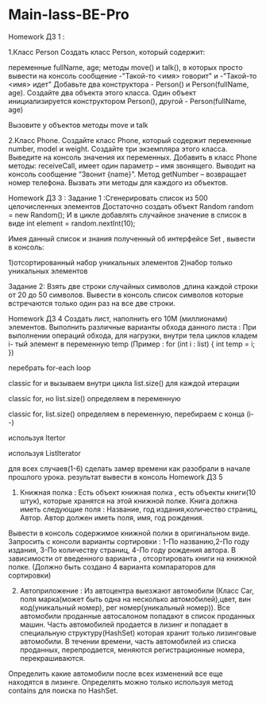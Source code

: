 # Main-lass-BE-Pro
Homework
ДЗ 1 :


1.Класс Person
Создать класс Person, который содержит:


переменные fullName, age;
методы move() и talk(), в которых просто вывести на консоль сообщение -"Такой-то <имя> говорит" 
и -"Такой-то <имя> идет" 
Добавьте два конструктора  - Person() и Person(fullName, age).
Создайте два объекта этого класса. Один объект инициализируется конструктором Person(), другой - Person(fullName, age)


Вызовите у объектов методы move и talk


2.Класс Phone.
Создайте класс Phone, который содержит переменные number, model и weight.
Создайте три экземпляра этого класса. 
Выведите на консоль значения их переменных. 
Добавить в класс Phone методы: receiveCall, имеет один параметр – имя звонящего. 
Выводит на консоль сообщение “Звонит {name}”. Метод getNumber – возвращает номер телефона. 
Вызвать эти методы для каждого из объектов.


Homework ДЗ 3 :
 Задание 1 :Сгенерировать список из 500 целочисленных элементов
Достаточно создать объект Random random = new Random();
И в цикле добавлять случайное значение в список в виде int element = random.nextInt(10);

Имея данный список и знания полученный об интерфейсе Set ,
вывести в консоль:


1)отсортированный набор уникальных элементов
2)набор только уникальных элементов


Задание 2:
Взять две строки случайных символов ,длина каждой строки от 20 до 50 символов.
Вывести в консоль список символов которые встречаются только один раз на все две строки.

Homework ДЗ 4 
Создать лист, наполнить его 10М (миллионами) элементов.
Выполнить различные варианты обхода данного листа :
При выполнении операций обхода, для нагрузки, внутри тела циклов
кладем i- тый элемент в переменную temp
(Пример :
 for (int i : list) {
     int temp = i;
        })


перебрать for-each loop

classic for и вызываем внутри цикла list.size() для каждой итерации

classic for, но list.size() определяем в переменную

classic for, list.size() определяем в переменную, перебираем с конца (i--)

используя Itertor

используя ListIterator


для всех случаев(1-6) сделать замер времени как разобрали в начале прошлого урока.
результат вывести в консоль
Homework ДЗ 5 
 1) Книжная полка :
Есть объект книжная полка , есть объекты книги(10 штук), которые хранятся на этой книжной полке.
Книга должна иметь следующие поля : Название, год издания,количество страниц, Автор.
Автор должен иметь поля, имя, год рождения.

Вывести в консоль содержимое книжной полки в оригинальном виде.
Запросить с консоли варианты сортировки :
    1-По названию,2-По году издания, 3-По количеству страниц, 4-По году рождения автора.
В зависимости от введенного варианта , отсортировать книги на книжной полке.
(Должно быть создано 4 варианта компараторов для сортировки)


2) Автоприложение :
Из автоцентра выезжают автомобили (Класс Car, поля марка(может быть одна на несколько автомобилей),цвет, вин код(уникальный номер), рег номер(уникальный номер)).
Все автомобили проданные автосалоном попадают в список проданных машин.
Часть автомобилей продается в лизинг и попадает в специальную структуру(HashSet) которая хранит только лизинговые автомобили.
В течении времени, часть автомобилей из списка проданных, перепродается, меняются регистрационные номера, перекрашиваются.


Определить какие автомобили после всех изменений все еще находятся в лизинге.
Определять можно только используя метод contains для поиска по HashSet.




